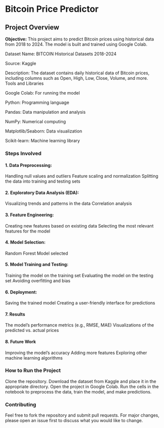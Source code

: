 <h1>Bitcoin Price Predictor</h1>
<h2>Project Overview</h2>
<b>Objective:</b> This project aims to predict Bitcoin prices using historical data from 2018 to 2024. The model is built and trained using Google Colab.
<p>
    
Dataset Name: BITCOIN Historical Datasets 2018-2024
<p>Source: Kaggle</p>
<p>Description: The dataset contains daily historical data of Bitcoin prices, including columns such as Open, High, Low, Close, Volume, and more.
Tools and Libraries</p>
Google Colab: For running the model
<p>Python: Programming language</p>
<p>Pandas: Data manipulation and analysis</p>
<p>NumPy: Numerical computing</p>
<p>Matplotlib/Seaborn: Data visualization</p>
<p>Scikit-learn: Machine learning library</p>
<p/>
<h3>Steps Involved</h3>

<h4>1. Data Preprocessing:</h4>
Handling null values and outliers
Feature scaling and normalization
Splitting the data into training and testing sets

<h4>2. Exploratory Data Analysis (EDA):</h4>  
Visualizing trends and patterns in the data
Correlation analysis
<h4>3. Feature Engineering:</h4>
Creating new features based on existing data
Selecting the most relevant features for the model

<h4>4. Model Selection:</h4>  
Random Forest Model selected

<h4>5. Model Training and Testing:</h4>
Training the model on the training set
Evaluating the model on the testing set
Avoiding overfitting and bias

<h4>6. Deployment:</h4>
Saving the trained model
Creating a user-friendly interface for predictions

<h4>7. Results </h4>
The model’s performance metrics (e.g., RMSE, MAE)
Visualizations of the predicted vs. actual prices

<h4>8. Future Work</h4>
Improving the model’s accuracy
Adding more features
Exploring other machine learning algorithms

<h3>How to Run the Project</h3>
Clone the repository.
Download the dataset from Kaggle and place it in the appropriate directory.
Open the project in Google Colab.
Run the cells in the notebook to preprocess the data, train the model, and make predictions.

<h3>Contributing</h3>
Feel free to fork the repository and submit pull requests. For major changes, please open an issue first to discuss what you would like to change.

